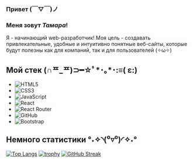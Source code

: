### Привет (￣▽￣)ノ
### Меня зовут *Тамара*!

Я - начинающий web-разработчик!
Моя цель - создавать привлекательные, удобные и интуитивно понятные веб-сайты, которые будут полезны как для компаний, так и для пользователей (✧ω✧)

## Мой стек	(∩ᄑ_ᄑ)⊃━☆ﾟ*･｡*･:≡( ε:)

* ![HTML5](https://img.shields.io/badge/html5-%23E34F26.svg?style=for-the-badge&logo=html5&logoColor=white)
* ![CSS3](https://img.shields.io/badge/css3-%231572B6.svg?style=for-the-badge&logo=css3&logoColor=white)
* ![JavaScript](https://img.shields.io/badge/javascript-%23323330.svg?style=for-the-badge&logo=javascript&logoColor=%23F7DF1E)
* ![React](https://img.shields.io/badge/react-%2320232a.svg?style=for-the-badge&logo=react&logoColor=%2361DAFB)
* ![React Router](https://img.shields.io/badge/React_Router-CA4245?style=for-the-badge&logo=react-router&logoColor=white)
* ![GitHub](https://img.shields.io/badge/github-%23121011.svg?style=for-the-badge&logo=github&logoColor=white)
* ![Bootstrap](https://img.shields.io/badge/bootstrap-%23563D7C.svg?style=for-the-badge&logo=bootstrap&logoColor=white)

## Немного статистики °˖✧◝(⁰▿⁰)◜✧˖°

[![Top Langs](https://github-readme-stats.vercel.app/api/top-langs/?username=FrantsuzovaTamara&layout=compact)](https://github.com/anuraghazra/github-readme-stats)
[![trophy](https://github-profile-trophy.vercel.app/?username=FrantsuzovaTamara)](https://github.com/FrantsuzovaTamara/github-profile-trophy)
[![GitHub Streak](https://github-readme-streak-stats.herokuapp.com/?user=FrantsuzovaTamara)](https://git.io/streak-stats)
